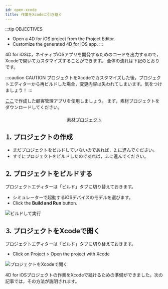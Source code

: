 ```yaml
---
id: open-xcode
title: 作業をXcodeに引き継ぐ
---
```


:::tip OBJECTIVES
* Open a 4D for iOS project from the Project Editor.
* Customize the generated 4D for iOS app. :::

4D for iOSは，ネイティブiOSアプリを開発するためのコードを出力するので，Xcodeで開いてカスタマイズすることができます。 全体の流れは下記のとおりです。

:::caution CAUTION プロジェクトをXcodeでカスタマイズした後，プロジェクトエディターから再ビルドした場合，変更内容は失われてしまいます。気をつけましょう！ :::

[ここ](contact-app.html)で作成した顧客管理アプリを使用しましょう。 まず，素材プロジェクトをダウンロードしてください。

<div style="text-align: center; margin-top: 20px">
  <p spaces-before="0">
    <a class="button"
href="../assets/en/customize-with-xcode/ContactStarter.zip">素材プロジェクト</a>
  </p>
</div>

## ⒈ プロジェクトの作成

* まだプロジェクトをビルドしていないのであれば，⒉に進んでください。
* すでにプロジェクトをビルドしたのであれば，⒊に進んでください。

## ⒉ プロジェクトをビルドする

プロジェクトエディターは「ビルド」タブに切り替えておきます。

* シミュレーターで起動するiOSデバイスのモデルを選びます。
* Click the **Build and Run** button.

![ビルドして実行](assets/en/customize-with-xcode/build-and-run-4D-for-iOS.png)

## ⒊ プロジェクトをXcodeで開く

プロジェクトエディターは「ビルド」タブに切り替えておきます。

* Click on Project > Open the project with Xcode

![プロジェクトをXcodeで開く](assets/en/customize-with-xcode/Open-your-project-Xcode-4D-for-iOS.png)

4D for iOSプロジェクトの作業をXcodeで続けるための準備ができました。次の記事では，その方法が説明されます。